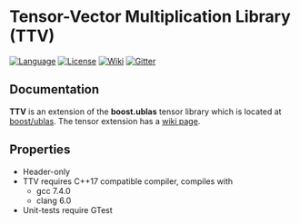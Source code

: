 Tensor-Vector Multiplication Library (TTV)
=====
[![Language](https://img.shields.io/badge/C%2B%2B-11-blue.svg)](https://en.wikipedia.org/wiki/C%2B%2B#Standardization)
[![License](https://img.shields.io/aur/license/yaourt.svg)](https://github.com/bassoy/ttv/blob/master/LICENSE)
[![Wiki](https://img.shields.io/badge/ttv-wiki-blue.svg)](https://github.com/bassoy/ttv/wiki)
[![Gitter](https://img.shields.io/badge/bassoy-chat%20on%20gitter-4eb899.svg)](https://gitter.im/bassoy)


## Documentation 
**TTV** is an extension of the **boost.ublas** tensor library which is located at [boost/ublas](https://github.com/boostorg/ublas).
The tensor extension has a [wiki page](https://github.com/bassoy/ttv/wiki).

## Properties
* Header-only
* TTV requires C++17 compatible compiler, compiles with
  * gcc 7.4.0
  * clang 6.0
* Unit-tests require GTest
